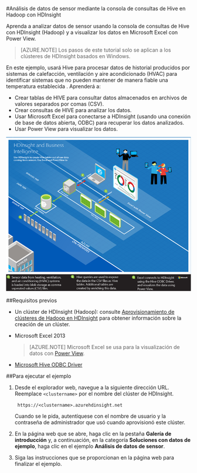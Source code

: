 <properties
	pageTitle="Análisis de datos de sensor usando Hive y Hadoop | Microsoft Azure"
	description="Aprenda a analizar datos de sensor usando la Consola de consultas de Hive con HDInsight (Hadoop) y a visualizar los datos en Microsoft Excel con PowerView."
	services="hdinsight"
	documentationCenter=""
	authors="Blackmist"
	manager="paulettm"
	editor="cgronlun"
	tags="azure-portal"/>

<tags
	ms.service="hdinsight"
	ms.workload="big-data"
	ms.tgt_pltfrm="na"
	ms.devlang="na"
	ms.topic="article"
	ms.date="02/05/2016" 
	ms.author="larryfr"/>

#Análisis de datos de sensor mediante la consola de consultas de Hive en Hadoop con HDInsight

Aprenda a analizar datos de sensor usando la consola de consultas de Hive con HDInsight (Hadoop) y a visualizar los datos en Microsoft Excel con Power View.

> [AZURE.NOTE] Los pasos de este tutorial solo se aplican a los clústeres de HDInsight basados en Windows.

En este ejemplo, usará Hive para procesar datos de historial producidos por sistemas de calefacción, ventilación y aire acondicionado (HVAC) para identificar sistemas que no pueden mantener de manera fiable una temperatura establecida . Aprenderá a:

- Crear tablas de HIVE para consultar datos almacenados en archivos de valores separados por comas (CSV).
- Crear consultas de HIVE para analizar los datos.
- Usar Microsoft Excel para conectarse a HDInsight (usando una conexión de base de datos abierta, ODBC) para recuperar los datos analizados.
- Usar Power View para visualizar los datos.

![Diagrama de la arquitectura de la solución](./media/hdinsight-hive-analyze-sensor-data/hvac-architecture.png)

##Requisitos previos

* Un clúster de HDInsight (Hadoop): consulte [Aprovisionamiento de clústeres de Hadoop en HDInsight](hdinsight-provision-clusters.md) para obtener información sobre la creación de un clúster.

* Microsoft Excel 2013

	> [AZURE.NOTE] Microsoft Excel se usa para la visualización de datos con [Power View](https://support.office.com/Article/Power-View-Explore-visualize-and-present-your-data-98268d31-97e2-42aa-a52b-a68cf460472e?ui=es-ES&rs=es-ES&ad=US).

* [Microsoft Hive ODBC Driver](http://www.microsoft.com/download/details.aspx?id=40886)

##Para ejecutar el ejemplo

1. Desde el explorador web, navegue a la siguiente dirección URL. Reemplace `<clustername>` por el nombre del clúster de HDInsight.

	 	https://<clustername>.azurehdinsight.net

	Cuando se le pida, autentíquese con el nombre de usuario y la contraseña de administrador que usó cuando aprovisionó este clúster.

2. En la página web que se abre, haga clic en la pestaña **Galería de introducción** y, a continuación, en la categoría **Soluciones con datos de ejemplo**, haga clic en el ejemplo **Análisis de datos de sensor**.

3. Siga las instrucciones que se proporcionan en la página web para finalizar el ejemplo.

<!---HONumber=AcomDC_0211_2016-->